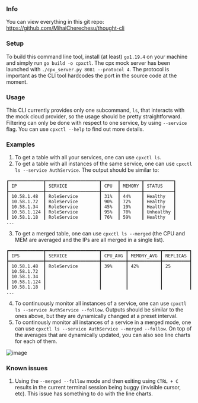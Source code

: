 ### Info
You can view everything in this git repo: https://github.com/MihaiCherechesu/thought-cli

### Setup
To build this command line tool, install (at least) `go1.19.4` on your machine and simply run `go build -o cpxctl`.
The cpx mock server has been launched with `./cpx_server.py 8081 --protocol 4`. The protocol is important as the CLI tool hardcodes the port in the source code at the moment.

### Usage
This CLI currently provides only one subcommand, `ls`, that interacts with the mock cloud provider, so the usage should be pretty straightforward. Filtering can only be done with respect to
one service, by using `--service` flag. You can use `cpxctl --help` to find out more details.

### Examples
1. To get a table with all your services, one can use `cpxctl ls`. 
2. To get a table with all instances of the same service, one can use `cpxctl ls --service AuthService`. The output should be similar to:
```
┏━━━━━━━━━━━━━┳━━━━━━━━━━━━━━━━━━━━┳━━━━━━┳━━━━━━━━┳━━━━━━━━━━━┓
┃ IP          ┃ SERVICE            ┃ CPU  ┃ MEMORY ┃ STATUS    ┃
┣━━━━━━━━━━━━━╋━━━━━━━━━━━━━━━━━━━━╋━━━━━━╋━━━━━━━━╋━━━━━━━━━━━┫
┃ 10.58.1.48  ┃ RoleService        ┃ 31%  ┃ 44%    ┃ Healthy   ┃
┃ 10.58.1.72  ┃ RoleService        ┃ 90%  ┃ 72%    ┃ Healthy   ┃
┃ 10.58.1.34  ┃ RoleService        ┃ 45%  ┃ 19%    ┃ Healthy   ┃
┃ 10.58.1.124 ┃ RoleService        ┃ 95%  ┃ 70%    ┃ Unhealthy ┃
┃ 10.58.1.18  ┃ RoleService        ┃ 76%  ┃ 59%    ┃ Healthy   ┃
...
```
3. To get a merged table, one can use `cpxctl ls --merged` (the CPU and MEM are averaged and the IPs are all merged in a single list).
```
┏━━━━━━━━━━━━━┳━━━━━━━━━━━━━━━━━━━━┳━━━━━━━━━┳━━━━━━━━━━━━┳━━━━━━━━━━┓
┃ IPS         ┃ SERVICE            ┃ CPU_AVG ┃ MEMORY_AVG ┃ REPLICAS ┃
┣━━━━━━━━━━━━━╋━━━━━━━━━━━━━━━━━━━━╋━━━━━━━━━╋━━━━━━━━━━━━╋━━━━━━━━━━┫
┃ 10.58.1.48  ┃ RoleService        ┃ 39%     ┃ 42%        ┃ 25       ┃
┃ 10.58.1.72  ┃                    ┃         ┃            ┃          ┃
┃ 10.58.1.34  ┃                    ┃         ┃            ┃          ┃
┃ 10.58.1.124 ┃                    ┃         ┃            ┃          ┃
┃ 10.58.1.18  ┃                    ┃         ┃            ┃          ┃
...
```
4. To continuously monitor all instances of a service, one can use `cpxctl ls --service AuthService --follow`. Outputs should be similar to the ones above, but they are dynamically changed at a preset
interval.
5. To continously monitor all instances of a service in a merged mode, one can use `cpxctl ls --service AuthService --merged --follow`. On top of the averages that are dynamically updated, 
you can also see line charts for each of them.

![image](https://user-images.githubusercontent.com/48837715/220001447-34cb1b14-842f-4234-a9d8-010f9318fb97.png)

### Known issues
1. Using the `--merged --follow` mode and then exiting using `CTRL + C` results in the current terminal session being buggy (invisible cursor, etc). This issue has something to do with the line charts.
